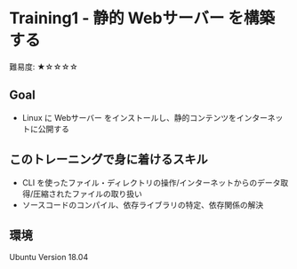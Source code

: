 # Training1 - 静的 Webサーバー を構築する
難易度: ★☆☆☆☆

## Goal
- Linux に Webサーバー をインストールし、静的コンテンツをインターネットに公開する

## このトレーニングで身に着けるスキル
- CLI を使ったファイル・ディレクトリの操作/インターネットからのデータ取得/圧縮されたファイルの取り扱い
- ソースコードのコンパイル、依存ライブラリの特定、依存関係の解決

## 環境
Ubuntu Version 18.04
